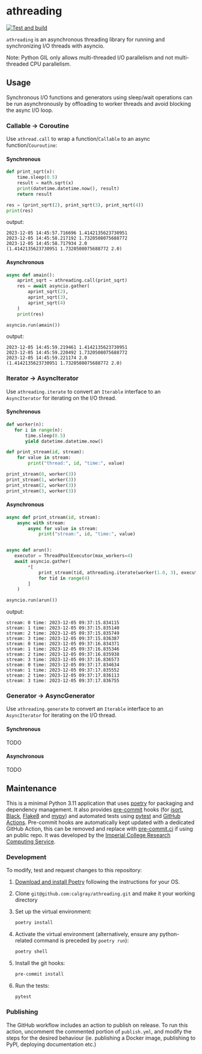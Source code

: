 # athreading

[![Test and build](https://github.com/calgray/athreading/actions/workflows/ci.yml/badge.svg)](https://github.com/calgray/athreading/actions/workflows/ci.yml)

`athreading` is an asynchronous threading library for running and synchronizing I/O threads with asyncio.

Note: Python GIL only allows multi-threaded I/O parallelism and not multi-threaded CPU parallelism.

## Usage

Synchronous I/O functions and generators using sleep/wait operations can be run asynchronously by offloading to worker threads and avoid blocking the async I/O loop.

### Callable → Coroutine

Use `athread.call` to wrap a function/`Callable` to an async function/`Couroutine`:

#### Synchronous<!--1-->

```python
def print_sqrt(x):
    time.sleep(0.5)
    result = math.sqrt(x)
    print(datetime.datetime.now(), result)
    return result

res = (print_sqrt(2), print_sqrt(3), print_sqrt(4))
print(res)
```

output:

```log
2023-12-05 14:45:57.716696 1.4142135623730951
2023-12-05 14:45:58.217192 1.7320508075688772
2023-12-05 14:45:58.717934 2.0
(1.4142135623730951 1.7320508075688772 2.0)
```

#### Asynchronous<!--1-->

```python
async def amain():
    aprint_sqrt = athreading.call(print_sqrt)
    res = await asyncio.gather(
        aprint_sqrt(2),
        aprint_sqrt(3),
        aprint_sqrt(4)
    )
    print(res)

asyncio.run(amain())
```

output:

```log
2023-12-05 14:45:59.219461 1.4142135623730951
2023-12-05 14:45:59.220492 1.7320508075688772
2023-12-05 14:45:59.221174 2.0
(1.4142135623730951 1.7320508075688772 2.0)
```

### Iterator → AsyncIterator

Use `athreading.iterate` to convert an `Iterable` interface to an `AsyncIterator` for iterating on the I/O thread.

#### Synchronous<!--2-->

```python
def worker(n):
   for i in range(n):
       time.sleep(0.5)
       yield datetime.datetime.now()

def print_stream(id, stream):
    for value in stream:
        print("thread:", id, "time:", value)

print_stream(0, worker(3))
print_stream(1, worker(3))
print_stream(2, worker(3))
print_stream(3, worker(3))
```

#### Asynchronous<!--2-->

```python
async def print_stream(id, stream):
    async with stream:
        async for value in stream:
            print("stream:", id, "time:", value)


async def arun():
   executor = ThreadPoolExecutor(max_workers=4)
   await asyncio.gather(
        *[
            print_stream(tid, athreading.iterate(worker(1.0, 3), executor))
            for tid in range(4)
        ]
    )

asyncio.run(arun())
```

output:

```log
stream: 0 time: 2023-12-05 09:37:15.834115
stream: 1 time: 2023-12-05 09:37:15.835140
stream: 2 time: 2023-12-05 09:37:15.835749
stream: 3 time: 2023-12-05 09:37:15.836387
stream: 0 time: 2023-12-05 09:37:16.834371
stream: 1 time: 2023-12-05 09:37:16.835346
stream: 2 time: 2023-12-05 09:37:16.835938
stream: 3 time: 2023-12-05 09:37:16.836573
stream: 0 time: 2023-12-05 09:37:17.834634
stream: 1 time: 2023-12-05 09:37:17.835552
stream: 2 time: 2023-12-05 09:37:17.836113
stream: 3 time: 2023-12-05 09:37:17.836755
```

### Generator → AsyncGenerator

Use `athreading.generate` to convert an `Iterable` interface to an `AsyncIterator` for iterating on the I/O thread.

#### Synchronous<!--3-->

TODO

#### Asynchronous<!--3-->

TODO

## Maintenance

This is a minimal Python 3.11 application that uses [poetry](https://python-poetry.org) for packaging and dependency management. It also provides [pre-commit](https://pre-commit.com/) hooks (for [isort](https://pycqa.github.io/isort/), [Black](https://black.readthedocs.io/en/stable/), [Flake8](https://flake8.pycqa.org/en/latest/) and [mypy](https://mypy.readthedocs.io/en/stable/)) and automated tests using [pytest](https://pytest.org/) and [GitHub Actions](https://github.com/features/actions). Pre-commit hooks are automatically kept updated with a dedicated GitHub Action, this can be removed and replace with [pre-commit.ci](https://pre-commit.ci) if using an public repo. It was developed by the [Imperial College Research Computing Service](https://www.imperial.ac.uk/admin-services/ict/self-service/research-support/rcs/).

### Development

To modify, test and request changes to this repository:

1. [Download and install Poetry](https://python-poetry.org/docs/#installation) following the instructions for your OS.
2. Clone `git@github.com:calgray/athreading.git` and make it your working directory
3. Set up the virtual environment:

   ```bash
   poetry install
   ```

4. Activate the virtual environment (alternatively, ensure any python-related command is preceded by `poetry run`):

   ```bash
   poetry shell
   ```

5. Install the git hooks:

   ```bash
   pre-commit install
   ```

6. Run the tests:

   ```bash
   pytest
   ```

### Publishing

The GitHub workflow includes an action to publish on release.
To run this action, uncomment the commented portion of `publish.yml`, and modify the steps for the desired behaviour (ie. publishing a Docker image, publishing to PyPI, deploying documentation etc.)
